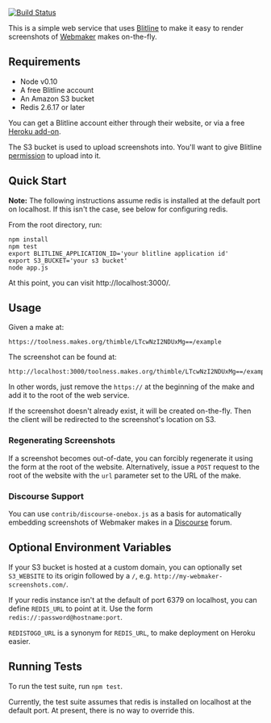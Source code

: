 [![Build Status](https://travis-ci.org/toolness/webmaker-screenshot.svg?branch=master)](https://travis-ci.org/toolness/webmaker-screenshot)

This is a simple web service that uses [Blitline][] to make it easy
to render screenshots of [Webmaker][] makes on-the-fly.

## Requirements

* Node v0.10
* A free Blitline account
* An Amazon S3 bucket
* Redis 2.6.17 or later

You can get a Blitline account either through their website, or via
a free [Heroku add-on][].

The S3 bucket is used to upload screenshots into. You'll want to
give Blitline [permission][] to upload into it.

## Quick Start

**Note:** The following instructions assume redis is installed at
the default port on localhost. If this isn't the case, see below
for configuring redis.

From the root directory, run:

```
npm install
npm test
export BLITLINE_APPLICATION_ID='your blitline application id'
export S3_BUCKET='your s3 bucket'
node app.js
```

At this point, you can visit http://localhost:3000/.

## Usage

Given a make at:

    https://toolness.makes.org/thimble/LTcwNzI2NDUxMg==/example

The screenshot can be found at:

    http://localhost:3000/toolness.makes.org/thimble/LTcwNzI2NDUxMg==/example

In other words, just remove the `https://` at the beginning of the make and
add it to the root of the web service.

If the screenshot doesn't already exist, it will be created on-the-fly.
Then the client will be redirected to the screenshot's location on S3.

### Regenerating Screenshots

If a screenshot becomes out-of-date, you can forcibly regenerate it using
the form at the root of the website. Alternatively, issue a `POST`
request to the root of the website with the `url` parameter set to the
URL of the make.

### Discourse Support

You can use `contrib/discourse-onebox.js` as a basis for automatically
embedding screenshots of Webmaker makes in a [Discourse][] forum.

## Optional Environment Variables

If your S3 bucket is hosted at a custom domain, you can optionally
set `S3_WEBSITE` to its origin followed by a `/`, e.g.
`http://my-webmaker-screenshots.com/`.

If your redis instance isn't at the default of port 6379 on localhost,
you can define `REDIS_URL` to point at it. Use the form
`redis://:password@hostname:port`.

`REDISTOGO_URL` is a synonym for `REDIS_URL`, to make deployment on
Heroku easier.

## Running Tests

To run the test suite, run `npm test`.

Currently, the test suite assumes that redis is installed on
localhost at the default port. At present, there is no way to
override this.

  [Blitline]: http://blitline.com/
  [Webmaker]: https://webmaker.org/
  [Heroku add-on]: https://addons.heroku.com/blitline
  [permission]: http://blitline.com/docs/s3_permissions
  [Discourse]: http://discourse.org/
